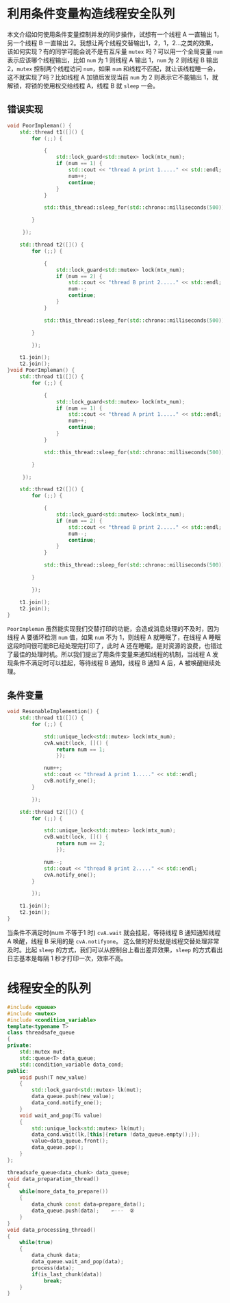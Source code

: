 # 利用条件变量构造线程安全队列

本文介绍如何使用条件变量控制并发的同步操作，试想有一个线程 A 一直输出 1，另一个线程 B 一直输出 2。我想让两个线程交替输出1，2，1，2...之类的效果，该如何实现？有的同学可能会说不是有互斥量 `mutex` 吗？可以用一个全局变量 `num` 表示应该哪个线程输出，比如 `num` 为 1 则线程 A 输出 1，`num` 为 2 则线程 B 输出 2，`mutex` 控制两个线程访问 `num`，如果 `num` 和线程不匹配，就让该线程睡一会，这不就实现了吗？比如线程 A 加锁后发现当前 `num` 为 2 则表示它不能输出 1，就解锁，将锁的使用权交给线程 A，线程 B 就 `sleep` 一会。

## 错误实现

```cpp
void PoorImpleman() {
    std::thread t1([]() {
        for (;;) {

            {
                std::lock_guard<std::mutex> lock(mtx_num);
                if (num == 1) {
                    std::cout << "thread A print 1....." << std::endl;
                    num++;
                    continue;
                }
            }

            std::this_thread::sleep_for(std::chrono::milliseconds(500));

        }

     });

    std::thread t2([]() {
        for (;;) {

            {
                std::lock_guard<std::mutex> lock(mtx_num);
                if (num == 2) {
                    std::cout << "thread B print 2....." << std::endl;
                    num--;
                    continue;
                }
            }

            std::this_thread::sleep_for(std::chrono::milliseconds(500));

        }

        });

    t1.join();
    t2.join();
}void PoorImpleman() {
    std::thread t1([]() {
        for (;;) {

            {
                std::lock_guard<std::mutex> lock(mtx_num);
                if (num == 1) {
                    std::cout << "thread A print 1....." << std::endl;
                    num++;
                    continue;
                }
            }

            std::this_thread::sleep_for(std::chrono::milliseconds(500));

        }

     });

    std::thread t2([]() {
        for (;;) {

            {
                std::lock_guard<std::mutex> lock(mtx_num);
                if (num == 2) {
                    std::cout << "thread B print 2....." << std::endl;
                    num--;
                    continue;
                }
            }

            std::this_thread::sleep_for(std::chrono::milliseconds(500));

        }

        });

    t1.join();
    t2.join();
}
```

`PoorImpleman` 虽然能实现我们交替打印的功能，会造成消息处理的不及时，因为线程 A 要循环检测 `num` 值，如果 `num` 不为 1，则线程 A 就睡眠了，在线程 A 睡眠这段时间很可能B已经处理完打印了，此时 A 还在睡眠，是对资源的浪费，也错过了最佳的处理时机。所以我们提出了用条件变量来通知线程的机制，当线程 A 发现条件不满足时可以挂起，等待线程 B 通知，线程 B 通知 A 后，A 被唤醒继续处理。

## 条件变量

```cpp
void ResonableImplemention() {
    std::thread t1([]() {
        for (;;) {

            std::unique_lock<std::mutex> lock(mtx_num);
            cvA.wait(lock, []() {
                return num == 1;
                });

            num++;
            std::cout << "thread A print 1....." << std::endl;
            cvB.notify_one();
        }

        });

    std::thread t2([]() {
        for (;;) {

            std::unique_lock<std::mutex> lock(mtx_num);
            cvB.wait(lock, []() {
                return num == 2;
                });

            num--;
            std::cout << "thread B print 2....." << std::endl;
            cvA.notify_one();
        }

        });

    t1.join();
    t2.join();
}
```

当条件不满足时(num 不等于1 时) `cvA.wait` 就会挂起，等待线程 B 通知通知线程 A 唤醒，线程 B 采用的是 `cvA.notifyone`。 这么做的好处就是线程交替处理非常及时。比起 `sleep` 的方式，我们可以从控制台上看出差异效果，`sleep` 的方式看出日志基本是每隔 1 秒才打印一次，效率不高。

# 线程安全的队列

```cpp
#include <queue>
#include <mutex>
#include <condition_variable>
template<typename T>
class threadsafe_queue
{
private:
    std::mutex mut;
    std::queue<T> data_queue;
    std::condition_variable data_cond;
public:
    void push(T new_value)
    {
        std::lock_guard<std::mutex> lk(mut);
        data_queue.push(new_value);
        data_cond.notify_one();
    }
    void wait_and_pop(T& value)
    {
        std::unique_lock<std::mutex> lk(mut);
        data_cond.wait(lk,[this]{return !data_queue.empty();});
        value=data_queue.front();
        data_queue.pop();
    }
};

threadsafe_queue<data_chunk> data_queue;    
void data_preparation_thread()
{
    while(more_data_to_prepare())
    {
        data_chunk const data=prepare_data();
        data_queue.push(data);    ⇽---  ②
    }
}
void data_processing_thread()
{
    while(true)
    {
        data_chunk data;
        data_queue.wait_and_pop(data);   
        process(data);
        if(is_last_chunk(data))
            break;
    }
}
```




























































